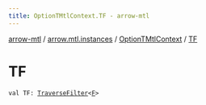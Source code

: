 ```yaml
---
title: OptionTMtlContext.TF - arrow-mtl
---
```


[arrow-mtl](../../index.html) / [arrow.mtl.instances](../index.html) / [OptionTMtlContext](index.html) / [TF](./-t-f.html)

# TF

`val TF: `[`TraverseFilter`](../../arrow.mtl.typeclasses/-traverse-filter/index.html)`<`[`F`](index.html#F)`>`